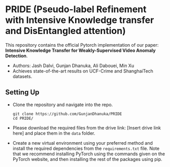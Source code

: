 # PRIDE (Pseudo-label Refinement with Intensive Knowledge transfer and DisEntangled attention)

This repository contains the official Pytorch implementation of our paper: **Intensive Knowledge Transfer for Weakly-Supervised Video Anomaly Detection**.

- Authors: Jash Dalvi, Gunjan Dhanuka, Ali Dabouei, Min Xu
- Achieves state-of-the-art results on UCF-Crime and ShanghaiTech datasets.

## Setting Up
- Clone the repository and navigate into the repo.

    ```
    git clone https://github.com/GunjanDhanuka/PRIDE
    cd PRIDE/
    ```

- Please download the required files from the drive link: [Insert drive link here] and place them in the `data` folder.

- Create a new virtual environment using your preferred method and install the required dependencies from the `requirements.txt` file. Note that we recommend installing PyTorch using the commands given on the PyTorch website, and then installing the rest of the packages using pip.


